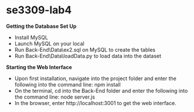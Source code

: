 # se3309-lab4

**Getting the Database Set Up**
- Install MySQL
- Launch MySQL on your local
- Run Back-End\Data\ex2.sql on MySQL to create the tables
- Run Back-End\Data\loadData.py to load data into the dataset

**Starting the Web Interface**

- Upon first installation, navigate into the project folder and enter the following into the command line:
  npm install
- On the terminal, cd into the Back-End folder and enter the following into the command line:
  node server.js
- In the browser, enter http://localhost:3001 to get the web interface.
